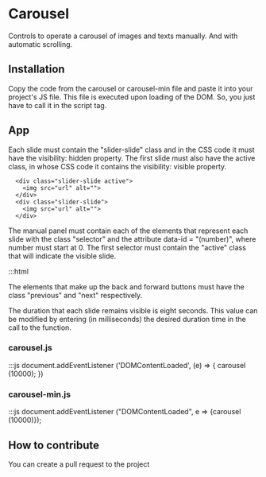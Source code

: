 # Carousel
Controls to operate a carousel of images and texts manually. And with automatic scrolling.

## Installation
Copy the code from the carousel or carousel-min file and paste it into your project's JS file.
This file is executed upon loading of the DOM. So, you just have to call it in the script tag.

  <script src = "name_archive.js"> </script>

## App
Each slide must contain the "slider-slide" class and in the CSS code it must have the visibility: hidden property.
The first slide must also have the active class, in whose CSS code it contains the visibility: visible property.
~~~
  <div class="slider-slide active">
    <img src="url" alt="">
  </div>
  <div class="slider-slide">
    <img src="url" alt="">
  </div>
~~~
The manual panel must contain each of the elements that represent each slide with the class "selector" and the attribute data-id = "(number)", where number must start at 0.
The first selector must contain the "active" class that will indicate the visible slide.

:::html
<div class="slider-panel">
  <span class="selector active" data-id="0"></span>
  <span class="selector" data-id="1"></span>
</div>

The elements that make up the back and forward buttons must have the class "previous" and "next" respectively.

The duration that each slide remains visible is eight seconds. This value can be modified by entering (in milliseconds) the desired duration time in the call to the function.

### carousel.js
:::js
  document.addEventListener ('DOMContentLoaded', (e) => {
   carousel (10000);
  })
### carousel-min.js
  :::js
    document.addEventListener ("DOMContentLoaded", e => {carousel (10000)});

## How to contribute
You can create a pull request to the project
